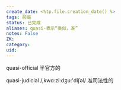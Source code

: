 ```yaml
---
create_date: <%tp.file.creation_date() %>
tags: 前缀
status: 已完成 
aliases: quasi-表示“类似，准”
notes: False
ZK: 
category: 
uid: 
---
```


quasi-official 半官方的

quasi-judicial /,kwɑ:zi:dʒu:'diʃəl/ 准司法性的